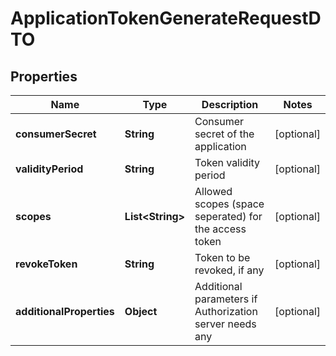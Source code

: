 
# ApplicationTokenGenerateRequestDTO

## Properties
Name | Type | Description | Notes
------------ | ------------- | ------------- | -------------
**consumerSecret** | **String** | Consumer secret of the application |  [optional]
**validityPeriod** | **String** | Token validity period |  [optional]
**scopes** | **List&lt;String&gt;** | Allowed scopes (space seperated) for the access token |  [optional]
**revokeToken** | **String** | Token to be revoked, if any |  [optional]
**additionalProperties** | **Object** | Additional parameters if Authorization server needs any |  [optional]



